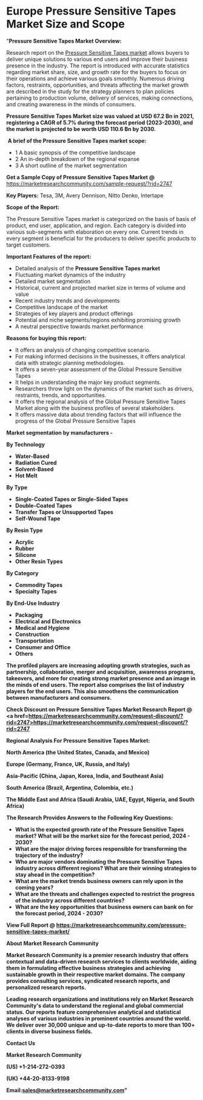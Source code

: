 # Europe Pressure Sensitive Tapes Market Size and Scope 
"<strong>Pressure Sensitive Tapes Market Overview:</strong>

Research report on the <a href=https://marketresearchcommunity.com/pressure-sensitive-tapes-market/>Pressure Sensitive Tapes market</a> allows buyers to deliver unique solutions to various end users and improve their business presence in the industry. The report is introduced with accurate statistics regarding market share, size, and growth rate for the buyers to focus on their operations and achieve various goals smoothly. Numerous driving factors, restraints, opportunities, and threats affecting the market growth are described in the study for the strategy planners to plan policies pertaining to production volume, delivery of services, making connections, and creating awareness in the minds of consumers.

<strong>Pressure Sensitive Tapes Market size was valued at USD 67.2 Bn in 2021, registering a CAGR of 5.7% during the forecast period (2023-2030), and the market is projected to be worth USD 110.6 Bn by 2030.</strong>

 <Strong>A brief of the Pressure Sensitive Tapes market scope:</Strong>
<ul>
 <li>1  A basic synopsis of the competitive landscape</li>
 <li>2  An in-depth breakdown of the regional expanse</li>
 <li>3  A short outline of the market segmentation</li>
</ul>
<strong>Get a Sample Copy of Pressure Sensitive Tapes Market @ </b></strong><a href=https://marketresearchcommunity.com/sample-request/?rid=2747><u>https://marketresearchcommunity.com/sample-request/?rid=2747</u></a>

<strong>Key Players:</strong> 
Tesa, 3M, Avery Dennison, Nitto Denko, Intertape

<strong>Scope of the Report:</strong>

The Pressure Sensitive Tapes market is categorized on the basis of basis of product, end user, application, and region. Each category is divided into various sub-segments with elaboration on every one. Current trends in every segment is beneficial for the producers to deliver specific products to target customers.

<strong><b>Important Features of the report:</b></strong>
<ul>
  <li>Detailed analysis of the <strong><b>Pressure Sensitive Tapes </b></strong><strong><b>market</b></strong></li>
  <li>Fluctuating market dynamics of the industry</li>
  <li>Detailed market segmentation</li>
  <li>Historical, current and projected market size in terms of volume and value</li>
  <li>Recent industry trends and developments</li>
  <li>Competitive landscape of the market</li>
  <li>Strategies of key players and product offerings</li>
  <li>Potential and niche segments/regions exhibiting promising growth</li>
  <li>A neutral perspective towards market performance</li>
</ul>
<strong><b>Reasons for buying this report:</b></strong>
<ul>
  <li>It offers an analysis of changing competitive scenario.</li>
  <li>For making informed decisions in the businesses, it offers analytical data with strategic planning methodologies.</li>
  <li>It offers a seven-year assessment of the Global Pressure Sensitive Tapes</li>
  <li>It helps in understanding the major key product segments.</li>
  <li>Researchers throw light on the dynamics of the market such as drivers, restraints, trends, and opportunities.</li>
  <li>It offers the regional analysis of the Global Pressure Sensitive Tapes Market along with the business profiles of several stakeholders.</li>
  <li>It offers massive data about trending factors that will influence the progress of the Global Pressure Sensitive Tapes</li>
</ul>

<strong>Market segmentation by manufacturers -</strong>


<strong><strong>By Technology </strong></h4>
<ul>
 	<li>Water-Based</li>
 	<li>Radiation Cured</li>
 	<li>Solvent-Based</li>
 	<li>Hot Melt</li>
</ul>
<strong><strong>By Type </strong></h4>
<ul>
 	<li>Single-Coated Tapes or Single-Sided Tapes</li>
 	<li>Double-Coated Tapes</li>
 	<li>Transfer Tapes or Unsupported Tapes</li>
 	<li>Self-Wound Tape</li>
</ul>
<strong><strong>By Resin Type</strong></h4>
<ul>
 	<li>Acrylic</li>
 	<li>Rubber</li>
 	<li>Silicone</li>
 	<li>Other Resin Types</li>
</ul>
<strong><strong>By Category </strong></h4>
<ul>
 	<li>Commodity Tapes</li>
 	<li>Specialty Tapes</li>
</ul>
<strong><strong>By End-Use Industry</strong></h4>
<ul>
 	<li>Packaging</li>
 	<li>Electrical and Electronics</li>
 	<li>Medical and Hygiene</li>
 	<li>Construction</li>
 	<li>Transportation</li>
 	<li>Consumer and Office</li>
 	<li>Others</li>
</ul>

The profiled players are increasing adopting growth strategies, such as partnership, collaboration, merger and acquisition, awareness programs, takeovers, and more for creating strong market presence and an image in the minds of end users. The report also comprises the list of industry players for the end users. This also smoothens the communication between manufacturers and consumers.

<strong><b>Check Discount on Pressure Sensitive Tapes Market Research Report @ </b></strong><a href=https://marketresearchcommunity.com/request-discount/?rid=2747><u>https://marketresearchcommunity.com/request-discount/?rid=2747</u></a>

<strong>Regional Analysis For Pressure Sensitive Tapes Market:</strong>

<strong>North America</strong> (the United States, Canada, and Mexico)

<strong>Europe</strong> (Germany, France, UK, Russia, and Italy)

<strong>Asia-Pacific</strong> (China, Japan, Korea, India, and Southeast Asia)

<strong>South America</strong> (Brazil, Argentina, Colombia, etc.)

<strong>The Middle East and Africa</strong> (Saudi Arabia, UAE, Egypt, Nigeria, and South Africa)

<strong>The Research Provides Answers to the Following Key Questions:</strong>
<ul>
 	<li>What is the expected growth rate of the Pressure Sensitive Tapes market? What will be the market size for the forecast period, 2024 - 2030?</li>
 	<li>What are the major driving forces responsible for transforming the trajectory of the industry?</li>
 	<li>Who are major vendors dominating the Pressure Sensitive Tapes industry across different regions? What are their winning strategies to stay ahead in the competition?</li>
 	<li>What are the market trends business owners can rely upon in the coming years?</li>
 	<li>What are the threats and challenges expected to restrict the progress of the industry across different countries?</li>
 	<li>What are the key opportunities that business owners can bank on for the forecast period, 2024 - 2030?</li>
</ul>

<strong>View Full Report @</strong> <a href=https://marketresearchcommunity.com/pressure-sensitive-tapes-market/>https://marketresearchcommunity.com/pressure-sensitive-tapes-market/</a>

<strong>About Market Research Community</strong>

Market Research Community is a premier research industry that offers contextual and data-driven research services to clients worldwide, aiding them in formulating effective business strategies and achieving sustainable growth in their respective market domains. The company provides consulting services, syndicated research reports, and personalized research reports.

Leading research organizations and institutions rely on Market Research Community's data to understand the regional and global commercial status. Our reports feature comprehensive analytical and statistical analyses of various industries in prominent countries around the world. We deliver over 30,000 unique and up-to-date reports to more than 100+ clients in diverse business fields.

<strong>Contact Us</strong>

<strong>Market Research Community</strong>

(US) +1-214-272-0393

(UK) +44-20-8133-9198

<strong>Email:</strong>sales@marketresearchcommunity.com"
